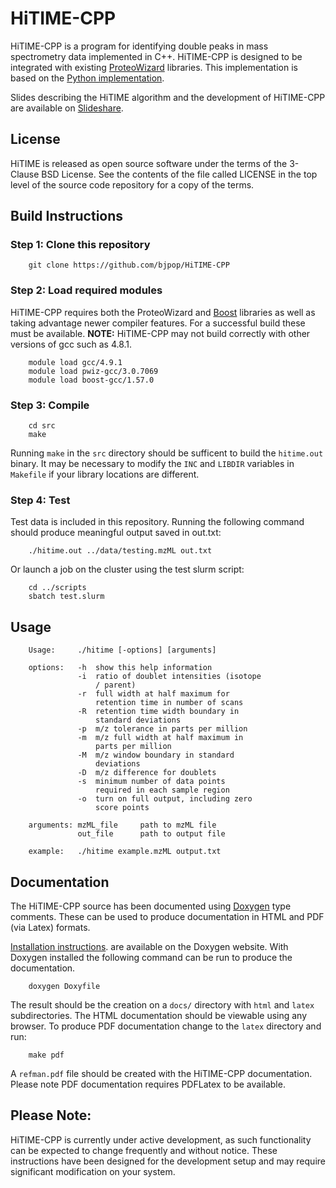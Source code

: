 # HiTIME-CPP

HiTIME-CPP is a program for identifying double peaks in mass spectrometry
data implemented in C++. HiTIME-CPP is designed to be integrated with 
existing [ProteoWizard](http://proteowizard.sourceforge.net) libraries. This
implementation is based on the 
[Python implementation](https://github.com/bjpop/HiTIME). 

Slides describing the HiTIME algorithm and the development of HiTIME-CPP are
available on [Slideshare](http://goo.gl/106Yvr).

## License

HiTIME is released as open source software under the terms of the 3-Clause BSD License.
See the contents of the file called LICENSE in the top level of the source
code repository for a copy of the terms.

## Build Instructions

### Step 1: Clone this repository

```
    git clone https://github.com/bjpop/HiTIME-CPP
```

### Step 2: Load required modules

HiTIME-CPP requires both the ProteoWizard and [Boost](www.boost.org) 
libraries as well as taking advantage newer compiler features. For a 
successful build these must be available. **NOTE:** HiTIME-CPP may not build
correctly with other versions of gcc such as 4.8.1.

```
    module load gcc/4.9.1
    module load pwiz-gcc/3.0.7069
    module load boost-gcc/1.57.0
```

### Step 3: Compile

```
    cd src
    make
```

Running `make` in the `src` directory should be sufficent to build the
`hitime.out` binary. It may be necessary to modify the `INC` and `LIBDIR`
variables in `Makefile` if your library locations are different.

### Step 4: Test

Test data is included in this repository. Running the following command
should produce meaningful output saved in out.txt:

```
    ./hitime.out ../data/testing.mzML out.txt
```

Or launch a job on the cluster using the test slurm script:

```
    cd ../scripts
    sbatch test.slurm
```

## Usage

```
    Usage:     ./hitime [-options] [arguments]
    
    options:   -h  show this help information
               -i  ratio of doublet intensities (isotope 
                   / parent)
               -r  full width at half maximum for 
                   retention time in number of scans
               -R  retention time width boundary in 
                   standard deviations
               -p  m/z tolerance in parts per million
               -m  m/z full width at half maximum in 
                   parts per million
               -M  m/z window boundary in standard 
                   deviations
               -D  m/z difference for doublets
               -s  minimum number of data points 
                   required in each sample region
               -o  turn on full output, including zero 
                   score points
    
    arguments: mzML_file     path to mzML file
               out_file      path to output file
    
    example:   ./hitime example.mzML output.txt
```

## Documentation

The HiTIME-CPP source has been documented using 
[Doxygen](http://www.stack.nl/~dimitri/doxygen/index.html) type comments. These 
can be used to produce documentation in HTML and PDF (via Latex) formats. 

[Installation instructions](http://www.stack.nl/~dimitri/doxygen/manual/install.html). 
are available on the Doxygen website. With Doxygen installed the following 
command can be run to produce the documentation.

```
    doxygen Doxyfile
```

The result should be the creation on a `docs/` directory with `html` and `latex`
subdirectories. The HTML documentation should be viewable using any browser. To
produce PDF documentation change to the `latex` directory and run:

```
    make pdf
```

A `refman.pdf` file should be created with the HiTIME-CPP documentation. Please
note PDF documentation requires PDFLatex to be available.

## Please Note:

HiTIME-CPP is currently under active development, as such functionality can
be expected to change frequently and without notice. These instructions have
been designed for the development setup and may require significant
modification on your system.
